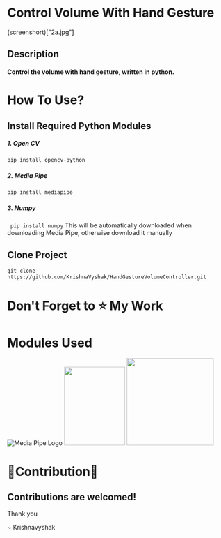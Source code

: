 # Control Volume With Hand Gesture

(screenshort)["2a.jpg"]
## Description
#### Control the volume with hand gesture, written in python.
# How To Use?
## Install Required Python Modules
##### 1. Open CV
```pip install opencv-python```
##### 2. Media Pipe
``` pip install mediapipe ```
##### 3. Numpy
``` pip install numpy``` This will be automatically downloaded when downloading Media Pipe, otherwise download it manually

## Clone Project   
```git clone https://github.com/KrishnaVyshak/HandGestureVolumeController.git ```

# Don't Forget to ⭐ My Work

# Modules Used
![Media Pipe Logo](https://google.github.io/mediapipe/images/logo_horizontal_color.png)
<img height="180px" width="140px" src="https://opencv.org/wp-content/uploads/2020/07/OpenCV_logo_black_.png"/>
<img height="200px" width="200px" src="https://user-images.githubusercontent.com/50221806/86498201-a8bd8680-bd39-11ea-9d08-66b610a8dc01.png"/>


# 🎉Contribution🎉
## Contributions are welcomed!



 Thank you
 
 ~ Krishnavyshak
